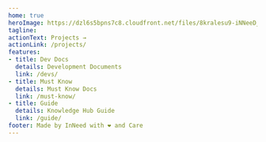 ```yaml
---
home: true
heroImage: https://dzl6s5bpns7c8.cloudfront.net/files/8kralesu9-iNNeeD_logo.png
tagline: 
actionText: Projects →
actionLink: /projects/
features:
- title: Dev Docs
  details: Development Documents
  link: /devs/
- title: Must Know
  details: Must Know Docs
  link: /must-know/
- title: Guide
  details: Knowledge Hub Guide
  link: /guide/
footer: Made by InNeed with ❤️ and Care
---
```

